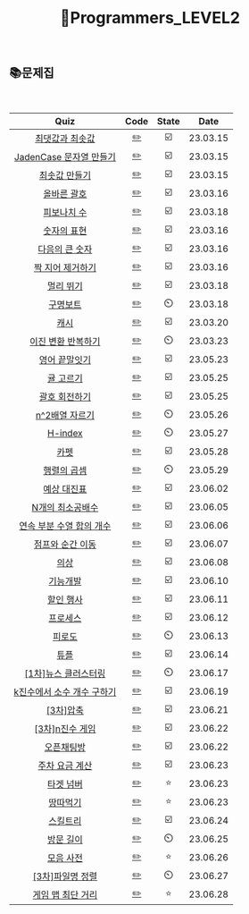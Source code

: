 <div align="center">
  <br />
  <h1> 👩Programmers_LEVEL2 </h1>
  <br />
</div>

## 📚문제집

<br />

|                                             Quiz                                              |              Code              | State |   Date   |
| :-------------------------------------------------------------------------------------------: | :----------------------------: | :---: | :------: |
|      [최댓값과 최솟값](https://school.programmers.co.kr/learn/courses/30/lessons/12939)       |   [✏️](./최댓값과최솟값.js)    |  ☑️   | 23.03.15 |
|  [JadenCase 문자열 만들기](https://school.programmers.co.kr/learn/courses/30/lessons/12951)   |      [✏️](./JadenCase.js)      |  ☑️   | 23.03.15 |
|       [최솟값 만들기](https://school.programmers.co.kr/learn/courses/30/lessons/12941)        |    [✏️](./최솟값만들기.js)     |  ☑️   | 23.03.15 |
|        [올바른 괄호](https://school.programmers.co.kr/learn/courses/30/lessons/12909)         |     [✏️](./올바른괄호.js)      |  ☑️   | 23.03.16 |
|        [피보나치 수](https://school.programmers.co.kr/learn/courses/30/lessons/12945)         |     [✏️](./피보나치수.js)      |  ☑️   | 23.03.18 |
|        [숫자의 표현](https://school.programmers.co.kr/learn/courses/30/lessons/12924)         |     [✏️](./숫자의표현.js)      |  ☑️   | 23.03.16 |
|       [다음의 큰 숫자](https://school.programmers.co.kr/learn/courses/30/lessons/12911)       |     [✏️](./다음큰숫자.js)      |  ☑️   | 23.03.16 |
|      [짝 지어 제거하기](https://school.programmers.co.kr/learn/courses/30/lessons/12973)      |   [✏️](./짝지어제거하기.js)    |  ☑️   | 23.03.16 |
|         [멀리 뛰기](https://school.programmers.co.kr/learn/courses/30/lessons/12914)          |      [✏️](./멀리뛰기.js)       |  ☑️   | 23.03.18 |
|          [구명보트](https://school.programmers.co.kr/learn/courses/30/lessons/42885)          |      [✏️](./구명보트.js)       |  ⏲️   | 23.03.18 |
|            [캐시](https://school.programmers.co.kr/learn/courses/30/lessons/17680)            |        [✏️](./캐시.js)         |  ☑️   | 23.03.20 |
|     [이진 변환 반복하기](https://school.programmers.co.kr/learn/courses/30/lessons/70129)     |      [✏️](./이진변환.js)       |  ⏲️   | 23.03.23 |
|       [영어 끝말잇기](https://school.programmers.co.kr/learn/courses/30/lessons/12981)        |    [✏️](./영어끝말잇기.js)     |  ☑️   | 23.05.23 |
|         [귤 고르기](https://school.programmers.co.kr/learn/courses/30/lessons/138476)         |      [✏️](./귤고르기.js)       |  ☑️   | 23.05.25 |
|       [괄호 회전하기](https://school.programmers.co.kr/learn/courses/30/lessons/76502)        |    [✏️](./괄호회전하기.js)     |  ☑️   | 23.05.25 |
|       [n^2배열 자르기](https://school.programmers.co.kr/learn/courses/30/lessons/87390)       |    [✏️](./n^2배열자르기.js)    |  ⏲️   | 23.05.26 |
|          [H-index](https://school.programmers.co.kr/learn/courses/30/lessons/42747)           |       [✏️](./H-index.js)       |  ⏲️   | 23.05.27 |
|            [카펫](https://school.programmers.co.kr/learn/courses/30/lessons/42842)            |        [✏️](./카펫.js)         |  ☑️   | 23.05.28 |
|        [행렬의 곱셈](https://school.programmers.co.kr/learn/courses/30/lessons/12949)         |     [✏️](./행렬의곱셈.js)      |  ⏲️   | 23.05.29 |
|        [예상 대진표](https://school.programmers.co.kr/learn/courses/30/lessons/12985)         |     [✏️](./예상대진표.js)      |  ☑️   | 23.06.02 |
|      [N개의 최소공배수](https://school.programmers.co.kr/learn/courses/30/lessons/12953)      |   [✏️](./n개의최소공배수.js)   |  ☑️   | 23.06.05 |
| [연속 부분 수열 합의 개수](https://school.programmers.co.kr/learn/courses/30/lessons/131701)  |   [✏️](./연속부분수열합.js)    |  ☑️   | 23.06.06 |
|      [점프와 순간 이동](https://school.programmers.co.kr/learn/courses/30/lessons/12980)      |   [✏️](./점프와순간이동.js)    |  ☑️   | 23.06.07 |
|            [의상](https://school.programmers.co.kr/learn/courses/30/lessons/42578)            |        [✏️](./의상.js)         |  ☑️   | 23.06.08 |
|          [기능개발](https://school.programmers.co.kr/learn/courses/30/lessons/42586)          |      [✏️](./기능개발.js)       |  ☑️   | 23.06.10 |
|         [할인 행사](https://school.programmers.co.kr/learn/courses/30/lessons/131127)         |      [✏️](./할인행사.js)       |  ☑️   | 23.06.11 |
|          [프로세스](https://school.programmers.co.kr/learn/courses/30/lessons/42587)          |      [✏️](./프로세스.js)       |  ☑️   | 23.06.12 |
|           [피로도](https://school.programmers.co.kr/learn/courses/30/lessons/87946)           |       [✏️](./피로도.js)        |  ⏲️   | 23.06.13 |
|            [튜플](https://school.programmers.co.kr/learn/courses/30/lessons/64065)            |        [✏️](./튜플.js)         |  ☑️   | 23.06.14 |
|    [[1차]뉴스 클러스터링](https://school.programmers.co.kr/learn/courses/30/lessons/17677)    |  [✏️](./1차뉴스클러스터링.js)  |  ⏲️   | 23.06.17 |
| [k진수에서 소수 개수 구하기](https://school.programmers.co.kr/learn/courses/30/lessons/92335) | [✏️](./k진수에서소수구하기.js) |  ☑️   | 23.06.19 |
|         [[3차]압축](https://school.programmers.co.kr/learn/courses/30/lessons/17684)          |       [✏️](./3차압축.js)       |  ☑️   | 23.06.21 |
|      [[3차]n진수 게임](https://school.programmers.co.kr/learn/courses/30/lessons/17687)       |      [✏️](./n진수게임.js)      |  ☑️   | 23.06.22 |
|         [오픈채팅방](https://school.programmers.co.kr/learn/courses/30/lessons/42888)         |     [✏️](./오픈채팅방.js)      |  ☑️   | 23.06.22 |
|       [주차 요금 계산](https://school.programmers.co.kr/learn/courses/30/lessons/92341)       |    [✏️](./주차요금계산.js)     |  ☑️   | 23.06.23 |
|         [타겟 넘버](https://school.programmers.co.kr/learn/courses/30/lessons/43165)          |      [✏️](./타겟넘버.js)       |  ⭐   | 23.06.23 |
|          [땅따먹기](https://school.programmers.co.kr/learn/courses/30/lessons/12913)          |      [✏️](./땅따먹기.js)       |  ⭐   | 23.06.23 |
|          [스킬트리](https://school.programmers.co.kr/learn/courses/30/lessons/49993)          |      [✏️](./스킬트리.js)       |  ☑️   | 23.06.24 |
|         [방문 길이](https://school.programmers.co.kr/learn/courses/30/lessons/49994)          |      [✏️](./방문길이.js)       |  ⏲️   | 23.06.25 |
|         [모음 사전](https://school.programmers.co.kr/learn/courses/30/lessons/84512)          |      [✏️](./모음사전.js)       |  ⭐   | 23.06.26 |
|      [[3차]파일명 정렬](https://school.programmers.co.kr/learn/courses/30/lessons/17686)      |     [✏️](./파일명정렬.js)      |  ⏲️   | 23.06.27 |
|      [게임 맵 최단 거리](https://school.programmers.co.kr/learn/courses/30/lessons/1844)      |     [✏️](./게임맵최단.js)      |  ⭐   | 23.06.28 |

